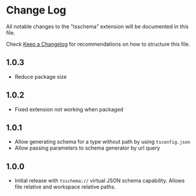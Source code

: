 # Change Log

All notable changes to the "tsschema" extension will be documented in this file.

Check [Keep a Changelog](http://keepachangelog.com/) for recommendations on how to structure this file.

## 1.0.3

- Reduce package size

## 1.0.2

- Fixed extension not working when packaged

## 1.0.1

- Allow generating schema for a type without path by using `tsconfig.json`
- Allow passing parameters to schema generator by url query

## 1.0.0

- Initial release with `tsschema://` virtual JSON schema capability. Allows file relative and workspace relative paths.
